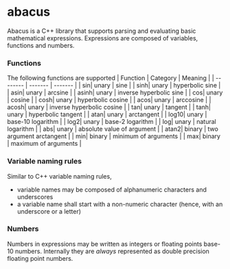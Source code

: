 # abacus

Abacus is a C++ library that supports parsing and evaluating basic mathematical expressions.
Expressions are composed of variables, functions and numbers.

### Functions
The following functions are supported
| Function | Category | Meaning |
| -------- | ------- | ------- |
| sin| unary | sine |
| sinh| unary | hyperbolic sine |
| asin| unary | arcsine |
| asinh| unary | inverse hyperbolic sine |
| cos| unary | cosine |
| cosh| unary | hyperbolic cosine |
| acos| unary | arccosine |
| acosh| unary  | inverse hyperbolic cosine |
| tan| unary  | tangent |
| tanh| unary  | hyperbolic tangent |
| atan| unary  | arctangent |
| log10| unary  | base-10 logarithm |
| log2| unary  | base-2 logarithm |
| log| unary  | natural logarithm |
| abs| unary | absolute value of argument |
| atan2| binary | two argument arctangent |
| min| binary | minimum of arguments |
| max| binary | maximum of arguments |

### Variable naming rules
Similar to C++ variable naming rules,
* variable names may be composed of alphanumeric characters and underscores
* a variable name shall start with a non-numeric character (hence, with an underscore or a letter)

### Numbers
Numbers in expressions may be written as integers or floating points base-10 numbers. Internally 
they are *always* represented as double precision floating point numbers. 